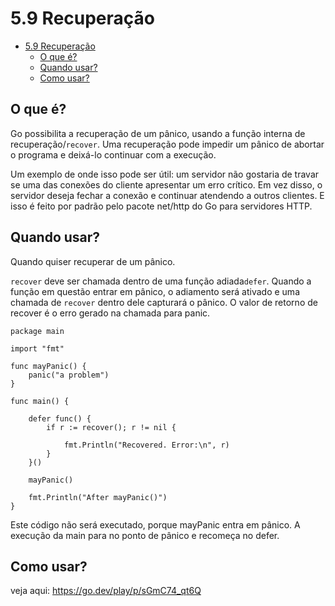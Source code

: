# 5.9 Recuperação 
- [5.9 Recuperação](#59-recuperação)
  - [O que é?](#o-que-é)
  - [Quando usar?](#quando-usar)
  - [Como usar?](#como-usar)

## O que é?

Go possibilita a recuperação de um pânico, usando a função interna de recuperação/`recover`. Uma recuperação pode impedir um pânico de abortar o programa e deixá-lo continuar com a execução.


Um exemplo de onde isso pode ser útil: um servidor não gostaria de travar se uma das conexões do cliente apresentar um erro crítico. Em vez disso, o servidor deseja fechar a conexão e continuar atendendo a outros clientes. E isso é feito por padrão pelo pacote net/http do Go para servidores HTTP.

## Quando usar?
Quando quiser recuperar de um pânico.

`recover` deve ser chamada dentro de uma função adiada`defer`. Quando a função em questão entrar em pânico, o adiamento será ativado e uma chamada de `recover` dentro dele capturará o pânico.
O valor de retorno de recover é o erro gerado na chamada para panic.
```
package main

import "fmt"

func mayPanic() {
    panic("a problem")
}

func main() {

    defer func() {
        if r := recover(); r != nil {

            fmt.Println("Recovered. Error:\n", r)
        }
    }()

    mayPanic()

    fmt.Println("After mayPanic()")
}
 ```

 Este código não será executado, porque mayPanic entra em pânico. A execução da main para no ponto de pânico e recomeça no defer.


## Como usar?
veja aqui: https://go.dev/play/p/sGmC74_qt6Q